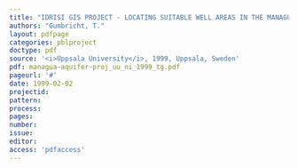 ```yaml
---
title: "IDRISI GIS PROJECT - LOCATING SUITABLE WELL AREAS IN THE MANAGUA AQUIFER"
authors: "Gumbricht, T."
layout: pdfpage
categories: pblproject
doctype: pdf
source: '<i>Uppsala University</i>, 1999, Uppsala, Sweden'
pdf: managua-aquifer-proj_uu_ni_1999_tg.pdf
pageurl: '#'
date: 1999-02-02
projectid:
pattern:
process:
pages:
number:
issue:
editor:
access: 'pdfaccess'
---
```

